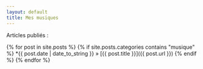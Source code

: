 ```yaml
---
layout: default
title: Mes musiques
---
```


Articles publiés :

{% for post in site.posts %}
    {% if site.posts.categories contains "musique" %}
        *{{ post.date | date_to_string }} &raquo; [{{ post.title }}]({{ post.url }})
    {% endif %}
{% endfor %}
